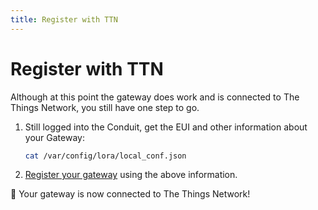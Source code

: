 ```yaml
---
title: Register with TTN
---
```


# Register with TTN

Although at this point the gateway does work and is connected to The Things Network, you still have one step to go.

1.  Still logged into the Conduit, get the EUI and other information about your Gateway:

    ```bash
    cat /var/config/lora/local_conf.json
    ```
    
2.  [Register your gateway](https://www.thethingsnetwork.org/g/new/edit) using the above information.

👏 Your gateway is now connected to The Things Network!
